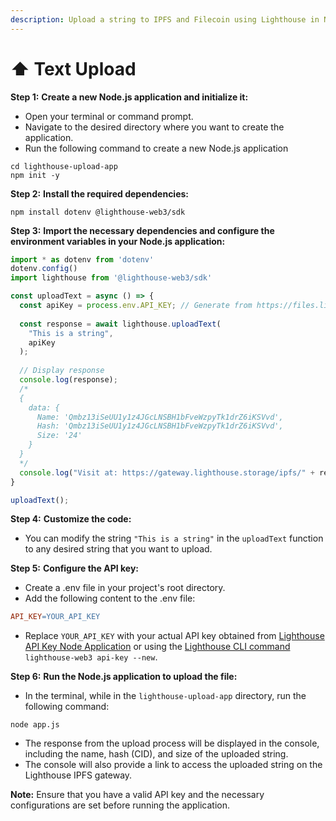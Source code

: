```yaml
---
description: Upload a string to IPFS and Filecoin using Lighthouse in Node.js.
---
```


# ⬆ Text Upload

**Step 1:** **Create a new Node.js application and initialize it:**

* Open your terminal or command prompt.
* Navigate to the desired directory where you want to create the application.
* Run the following command to create a new Node.js application

```shell
cd lighthouse-upload-app
npm init -y
```

**Step 2:** **Install the required dependencies:**

```shell
npm install dotenv @lighthouse-web3/sdk
```

**Step 3:** **Import the necessary dependencies and configure the environment variables in your Node.js application:**

```javascript
import * as dotenv from 'dotenv'
dotenv.config()
import lighthouse from '@lighthouse-web3/sdk'

const uploadText = async () => {
  const apiKey = process.env.API_KEY; // Generate from https://files.lighthouse.storage/ or CLI (lighthouse-web3 api-key --new)
  
  const response = await lighthouse.uploadText(
    "This is a string",
    apiKey
  );
  
  // Display response
  console.log(response);
  /*
  {
    data: {
      Name: 'Qmbz13iSeUU1y1z4JGcLNSBH1bFveWzpyTk1drZ6iKSVvd',
      Hash: 'Qmbz13iSeUU1y1z4JGcLNSBH1bFveWzpyTk1drZ6iKSVvd',
      Size: '24'
    }
  }
  */
  console.log("Visit at: https://gateway.lighthouse.storage/ipfs/" + response.data.Hash);
}

uploadText();
```

**Step 4:** **Customize the code:**

* You can modify the string `"This is a string"` in the `uploadText` function to any desired string that you want to upload.

**Step 5:** **Configure the API key:**

* Create a .env file in your project's root directory.
* Add the following content to the .env file:

```makefile
API_KEY=YOUR_API_KEY
```

* Replace `YOUR_API_KEY` with your actual API key obtained from [Lighthouse API Key Node Application](https://docs.lighthouse.storage/lighthouse-1/lighthouse-sdk/code-examples/nodejs-backend/api-key) or using the [Lighthouse CLI command](https://docs.lighthouse.storage/lighthouse-1/cli-tool/cli-commands/api-key) `lighthouse-web3 api-key --new`.

**Step 6:** **Run the Node.js application to upload the file:**

* In the terminal, while in the `lighthouse-upload-app` directory, run the following command:

```shell
node app.js
```

* The response from the upload process will be displayed in the console, including the name, hash (CID), and size of the uploaded string.
* The console will also provide a link to access the uploaded string on the Lighthouse IPFS gateway.

**Note:** Ensure that you have a valid API key and the necessary configurations are set before running the application.
